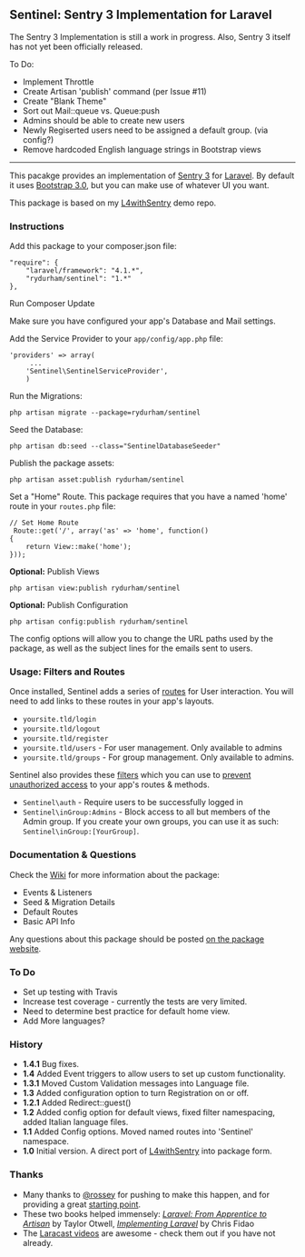 ## Sentinel: Sentry 3 Implementation for Laravel

The Sentry 3 Implementation is still a work in progress. Also, Sentry 3 itself has not yet been officially released.  

To Do: 
* Implement Throttle
* Create Artisan 'publish' command (per Issue #11)
* Create "Blank Theme"
* Sort out Mail::queue vs. Queue:push 
* Admins should be able to create new users
* Newly Regiserted users need to be assigned a default group. (via config?)
* Remove hardcoded English language strings in Bootstrap views

---

This pacakge provides an implementation of  [Sentry 3](https://github.com/cartalyst/sentry) for [Laravel](https://github.com/laravel/laravel/tree/develop). By default it uses [Bootstrap 3.0](http://getbootstrap.com), but you can make use of whatever UI you want. 

This package is based on my [L4withSentry](https://github.com/rydurham/L4withSentry) demo repo. 

### Instructions
Add this package to your composer.json file: 

```
"require": {
    "laravel/framework": "4.1.*",
    "rydurham/sentinel": "1.*"
},
```
Run Composer Update

Make sure you have configured your app's Database and Mail settings. 

Add the Service Provider to your ```app/config/app.php``` file:

```
'providers' => array(
     ...
    'Sentinel\SentinelServiceProvider',  
    )
```  

Run the Migrations:
```
php artisan migrate --package=rydurham/sentinel
```

Seed the Database: 
```
php artisan db:seed --class="SentinelDatabaseSeeder"
```

Publish the package assets: 
```
php artisan asset:publish rydurham/sentinel
```

Set a "Home" Route.  This package requires that you have a named 'home' route in your ```routes.php``` file: 
```
// Set Home Route
 Route::get('/', array('as' => 'home', function()
{
    return View::make('home');
}));
```

__Optional:__ Publish Views
```
php artisan view:publish rydurham/sentinel
```

__Optional:__ Publish Configuration
```
php artisan config:publish rydurham/sentinel
```
The config options will allow you to change the URL paths used by the package, as well as the subject lines for the emails sent to users. 

### Usage: Filters and Routes
Once installed, Sentinel adds a series of [routes](src/routes.php) for User interaction.  You will need to add links to these routes in your app's layouts.
* ```yoursite.tld/login``` 
* ```yoursite.tld/logout``` 
* ```yoursite.tld/register``` 
* ```yoursite.tld/users``` - For user management.  Only available to admins
* ```yoursite.tld/groups``` - For group management. Only available to admins.

Sentinel also provides these [filters](src/filters.php) which you can use to [prevent unauthorized access](http://laravel.com/docs/routing#route-filters) to your app's routes & methods. 

* ```Sentinel\auth``` - Require users to be successfully logged in
* ```Sentinel\inGroup:Admins``` - Block access to all but members of the Admin group. If you create your own groups, you can use it as such: ```Sentinel\inGroup:[YourGroup]```. 

### Documentation & Questions
Check the [Wiki](https://github.com/rydurham/Sentinel/wiki) for more information about the package:
* Events & Listeners
* Seed & Migration Details
* Default Routes
* Basic API Info  

Any questions about this package should be posted [on the package website](http://www.ryandurham.com/projects/sentinel/).


### To Do
* Set up testing with Travis
* Increase test coverage - currently the tests are very limited.
* Need to determine best practice for default home view.  
* Add More languages? 

### History
* __1.4.1__ Bug fixes.
* __1.4__  Added Event triggers to allow users to set up custom functionality. 
* __1.3.1__ Moved Custom Validation messages into Language file. 
* __1.3__ Added configuration option to turn Registration on or off. 
* __1.2.1__ Added Redirect::guest()
* __1.2__ Added config option for default views, fixed filter namespacing, added Italian language files. 
* __1.1__ Added Config options. Moved named routes into 'Sentinel' namespace.
* __1.0__ Initial version.  A direct port of [L4withSentry](https://github.com/rydurham/L4withSentry) into package form. 

### Thanks
* Many thanks to [@rossey](https://github.com/rossey) for pushing to make this happen, and for providing a great [starting point](https://github.com/wearebase/sentry-manager-laravel-package).   
* These two books helped immensely: [*Laravel: From Apprentice to Artisan*](https://leanpub.com/laravel) by Taylor Otwell, [*Implementing Laravel*](https://leanpub.com/implementinglaravel) by Chris Fidao
* The [Laracast videos](http://laracasts.com) are awesome - check them out if you have not already. 
                  
